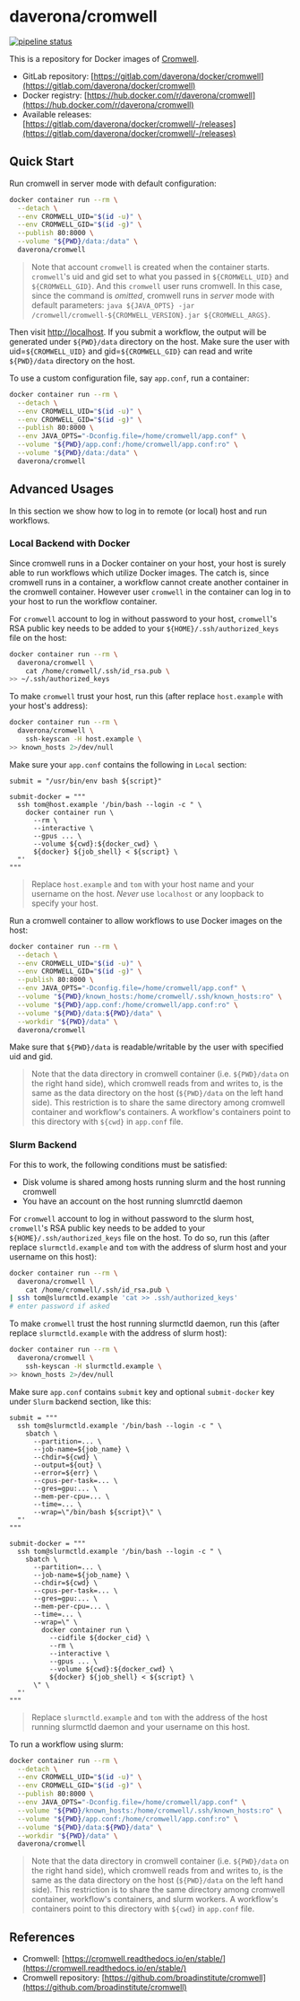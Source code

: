 # daverona/cromwell

[![pipeline status](https://gitlab.com/daverona/docker/cromwell/badges/master/pipeline.svg)](https://gitlab.com/daverona/docker/cromwell/commits/master)

This is a repository for Docker images of [Cromwell](https://github.com/broadinstitute/cromwell).

* GitLab repository: [https://gitlab.com/daverona/docker/cromwell](https://gitlab.com/daverona/docker/cromwell)
* Docker registry: [https://hub.docker.com/r/daverona/cromwell](https://hub.docker.com/r/daverona/cromwell)
* Available releases: [https://gitlab.com/daverona/docker/cromwell/-/releases](https://gitlab.com/daverona/docker/cromwell/-/releases)

## Quick Start

Run cromwell in server mode with default configuration:

```bash
docker container run --rm \
  --detach \
  --env CROMWELL_UID="$(id -u)" \
  --env CROMWELL_GID="$(id -g)" \
  --publish 80:8000 \
  --volume "${PWD}/data:/data" \
  daverona/cromwell
```

> Note that account `cromwell` is created when the container starts. `cromwell`'s uid and gid
> set to what you passed in `${CROMWELL_UID}` and `${CROMWELL_GID}`. And this `cromwell` user
> runs cromwell. In this case, since the command is *omitted*, cromwell runs in *server* mode with 
> default parameters: `java ${JAVA_OPTS} -jar /cromwell/cromwell-${CROMWELL_VERSION}.jar ${CROMWELL_ARGS}`.

Then visit [http://localhost](http://localhost).
If you submit a workflow, the output will be generated under `${PWD}/data` directory on the host.
Make sure the user with uid=`${CROMWELL_UID}` and gid=`${CROMWELL_GID}` can read and write 
`${PWD}/data` directory on the host.

To use a custom configuration file, say `app.conf`, run a container:

```bash
docker container run --rm \
  --detach \
  --env CROMWELL_UID="$(id -u)" \
  --env CROMWELL_GID="$(id -g)" \
  --publish 80:8000 \
  --env JAVA_OPTS="-Dconfig.file=/home/cromwell/app.conf" \
  --volume "${PWD}/app.conf:/home/cromwell/app.conf:ro" \
  --volume "${PWD}/data:/data" \
  daverona/cromwell
```

## Advanced Usages

In this section we show how to log in to remote (or local) host and run workflows. 

### Local Backend with Docker

Since cromwell runs in a Docker container on your host, your host is surely 
able to run workflows which utilize Docker images. The catch is, since cromwell runs in a container,
a workflow cannot create another container in the cromwell container. However user `cromwell` in the container
can log in to your host to run the workflow container.

For `cromwell` account to log in without password to your host, 
`cromwell`'s RSA public key needs to be added to your `${HOME}/.ssh/authorized_keys` file on the host:

```bash
docker container run --rm \
  daverona/cromwell \
    cat /home/cromwell/.ssh/id_rsa.pub \
>> ~/.ssh/authorized_keys
```

To make `cromwell` trust your host,
run this (after replace `host.example` with your host's address):

```bash
docker container run --rm \
  daverona/cromwell \
    ssh-keyscan -H host.example \
>> known_hosts 2>/dev/null 
```

Make sure your `app.conf` contains the following in `Local` section:

```hocon
submit = "/usr/bin/env bash ${script}"

submit-docker = """
  ssh tom@host.example '/bin/bash --login -c " \
    docker container run \
      --rm \
      --interactive \
      --gpus ... \
      --volume ${cwd}:${docker_cwd} \
      ${docker} ${job_shell} < ${script} \
  "'
"""
```

> Replace `host.example` and `tom` with your host name and your username on the host.
> *Never* use `localhost` or any loopback to specify your host.

Run a cromwell container to allow workflows to use Docker images on the host:

```bash
docker container run --rm \
  --detach \
  --env CROMWELL_UID="$(id -u)" \
  --env CROMWELL_GID="$(id -g)" \
  --publish 80:8000 \
  --env JAVA_OPTS="-Dconfig.file=/home/cromwell/app.conf" \
  --volume "${PWD}/known_hosts:/home/cromwell/.ssh/known_hosts:ro" \
  --volume "${PWD}/app.conf:/home/cromwell/app.conf:ro" \
  --volume "${PWD}/data:${PWD}/data" \
  --workdir "${PWD}/data" \
  daverona/cromwell
```

Make sure that `${PWD}/data` is readable/writable by the user with specified uid and gid.

> Note that the data directory in cromwell container (i.e. `${PWD}/data` on the right hand side), 
> which cromwell reads from and writes to, is the same as the data directory on the host (`${PWD}/data` on the left hand side). 
> This restriction is to share the same directory among cromwell container and workflow's containers.
> A workflow's containers point to this directory with `${cwd}` in `app.conf` file.

### Slurm Backend

For this to work, the following conditions must be satisfied:

* Disk volume is shared among hosts running slurm and the host running cromwell
* You have an account on the host running slumrctld daemon

For `cromwell` account to log in without password to the slurm host,
`cromwell`'s RSA public key needs to be added to your `${HOME}/.ssh/authorized_keys` file on the host.
To do so, run this (after replace `slurmctld.example` and `tom` with the address of slurm host and your username on this host):

```bash
docker container run --rm \
  daverona/cromwell \
    cat /home/cromwell/.ssh/id_rsa.pub \
| ssh tom@slurmctld.example 'cat >> .ssh/authorized_keys'
# enter password if asked
```

To make `cromwell` trust the host running slurmctld daemon,
run this (after replace `slurmctld.example` with the address of slurm host):

```bash
docker container run --rm \
  daverona/cromwell \
    ssh-keyscan -H slurmctld.example \
>> known_hosts 2>/dev/null 
```

Make sure `app.conf` contains `submit` key and optional `submit-docker` key 
under `Slurm` backend section, like this:

```hocon
submit = """
  ssh tom@slurmctld.example '/bin/bash --login -c " \
    sbatch \
      --partition=... \
      --job-name=${job_name} \
      --chdir=${cwd} \
      --output=${out} \
      --error=${err} \
      --cpus-per-task=... \
      --gres=gpu:... \
      --mem-per-cpu=... \
      --time=... \
      --wrap=\"/bin/bash ${script}\" \
  "'
"""

submit-docker = """
  ssh tom@slurmctld.example '/bin/bash --login -c " \
    sbatch \
      --partition=... \
      --job-name=${job_name} \
      --chdir=${cwd} \
      --cpus-per-task=... \
      --gres=gpu:... \
      --mem-per-cpu=... \
      --time=... \
      --wrap=\" \
        docker container run \
          --cidfile ${docker_cid} \
          --rm \
          --interactive \
          --gpus ... \
          --volume ${cwd}:${docker_cwd} \
          ${docker} ${job_shell} < ${script} \
      \" \
  "'
"""
```

> Replace `slurmctld.example` and `tom` with the address of the host running slurmctld daemon
> and your username on this host.

To run a workflow using slurm:

```bash
docker container run --rm \
  --detach \
  --env CROMWELL_UID="$(id -u)" \
  --env CROMWELL_GID="$(id -g)" \
  --publish 80:8000 \
  --env JAVA_OPTS="-Dconfig.file=/home/cromwell/app.conf" \
  --volume "${PWD}/known_hosts:/home/cromwell/.ssh/known_hosts:ro" \
  --volume "${PWD}/app.conf:/home/cromwell/app.conf:ro" \
  --volume "${PWD}/data:${PWD}/data" \
  --workdir "${PWD}/data" \
  daverona/cromwell
```

> Note that the data directory in cromwell container (i.e. `${PWD}/data` on the right hand side), 
> which cromwell reads from and writes to, is the same as the data directory on the host (`${PWD}/data` on the left hand side). 
> This restriction is to share the same directory among cromwell container, workflow's containers, and slurm workers.
> A workflow's containers point to this directory with `${cwd}` in `app.conf` file.

## References

* Cromwell: [https://cromwell.readthedocs.io/en/stable/](https://cromwell.readthedocs.io/en/stable/)
* Cromwell repository: [https://github.com/broadinstitute/cromwell](https://github.com/broadinstitute/cromwell)
